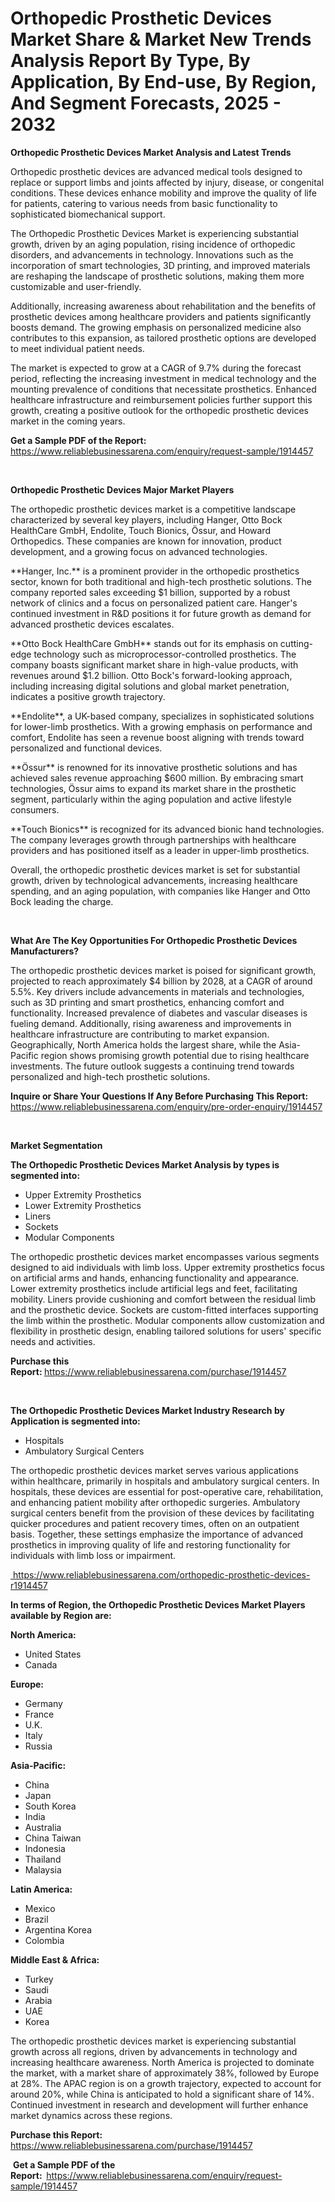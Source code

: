<p><h1>Orthopedic Prosthetic Devices Market Share & Market New Trends Analysis Report By Type, By Application, By End-use, By Region, And Segment Forecasts, 2025 - 2032</h1></p><p><strong>Orthopedic Prosthetic Devices Market Analysis and Latest Trends</strong></p>
<p><p>Orthopedic prosthetic devices are advanced medical tools designed to replace or support limbs and joints affected by injury, disease, or congenital conditions. These devices enhance mobility and improve the quality of life for patients, catering to various needs from basic functionality to sophisticated biomechanical support.</p><p>The Orthopedic Prosthetic Devices Market is experiencing substantial growth, driven by an aging population, rising incidence of orthopedic disorders, and advancements in technology. Innovations such as the incorporation of smart technologies, 3D printing, and improved materials are reshaping the landscape of prosthetic solutions, making them more customizable and user-friendly. </p><p>Additionally, increasing awareness about rehabilitation and the benefits of prosthetic devices among healthcare providers and patients significantly boosts demand. The growing emphasis on personalized medicine also contributes to this expansion, as tailored prosthetic options are developed to meet individual patient needs.</p><p>The market is expected to grow at a CAGR of 9.7% during the forecast period, reflecting the increasing investment in medical technology and the mounting prevalence of conditions that necessitate prosthetics. Enhanced healthcare infrastructure and reimbursement policies further support this growth, creating a positive outlook for the orthopedic prosthetic devices market in the coming years.</p></p>
<p><strong>Get a Sample PDF of the Report:&nbsp;</strong> <a href="https://www.reliablebusinessarena.com/enquiry/request-sample/1914457?utm_campaign=2177&utm_medium=2&utm_source=Github&utm_content=ia&utm_term=13042025&utm_id=orthopedic-prosthetic-devices">https://www.reliablebusinessarena.com/enquiry/request-sample/1914457</a></p>
<p>&nbsp;</p>
<p><strong>Orthopedic Prosthetic Devices Major Market Players</strong></p>
<p><p>The orthopedic prosthetic devices market is a competitive landscape characterized by several key players, including Hanger, Otto Bock HealthCare GmbH, Endolite, Touch Bionics, Össur, and Howard Orthopedics. These companies are known for innovation, product development, and a growing focus on advanced technologies.</p><p>**Hanger, Inc.** is a prominent provider in the orthopedic prosthetics sector, known for both traditional and high-tech prosthetic solutions. The company reported sales exceeding $1 billion, supported by a robust network of clinics and a focus on personalized patient care. Hanger's continued investment in R&D positions it for future growth as demand for advanced prosthetic devices escalates.</p><p>**Otto Bock HealthCare GmbH** stands out for its emphasis on cutting-edge technology such as microprocessor-controlled prosthetics. The company boasts significant market share in high-value products, with revenues around $1.2 billion. Otto Bock's forward-looking approach, including increasing digital solutions and global market penetration, indicates a positive growth trajectory.</p><p>**Endolite**, a UK-based company, specializes in sophisticated solutions for lower-limb prosthetics. With a growing emphasis on performance and comfort, Endolite has seen a revenue boost aligning with trends toward personalized and functional devices.</p><p>**Össur** is renowned for its innovative prosthetic solutions and has achieved sales revenue approaching $600 million. By embracing smart technologies, Össur aims to expand its market share in the prosthetic segment, particularly within the aging population and active lifestyle consumers.</p><p>**Touch Bionics** is recognized for its advanced bionic hand technologies. The company leverages growth through partnerships with healthcare providers and has positioned itself as a leader in upper-limb prosthetics.</p><p>Overall, the orthopedic prosthetic devices market is set for substantial growth, driven by technological advancements, increasing healthcare spending, and an aging population, with companies like Hanger and Otto Bock leading the charge.</p></p>
<p>&nbsp;</p>
<p><strong>What Are The Key Opportunities For Orthopedic Prosthetic Devices Manufacturers?</strong></p>
<p><p>The orthopedic prosthetic devices market is poised for significant growth, projected to reach approximately $4 billion by 2028, at a CAGR of around 5.5%. Key drivers include advancements in materials and technologies, such as 3D printing and smart prosthetics, enhancing comfort and functionality. Increased prevalence of diabetes and vascular diseases is fueling demand. Additionally, rising awareness and improvements in healthcare infrastructure are contributing to market expansion. Geographically, North America holds the largest share, while the Asia-Pacific region shows promising growth potential due to rising healthcare investments. The future outlook suggests a continuing trend towards personalized and high-tech prosthetic solutions.</p></p>
<p><strong>Inquire or Share Your Questions If Any Before Purchasing This Report:</strong> <a href="https://www.reliablebusinessarena.com/enquiry/pre-order-enquiry/1914457?utm_campaign=2177&utm_medium=2&utm_source=Github&utm_content=ia&utm_term=13042025&utm_id=orthopedic-prosthetic-devices">https://www.reliablebusinessarena.com/enquiry/pre-order-enquiry/1914457</a></p>
<p>&nbsp;</p>
<p><strong>Market Segmentation</strong></p>
<p><strong>The Orthopedic Prosthetic Devices Market Analysis by types is segmented into:</strong></p>
<p><ul><li>Upper Extremity Prosthetics</li><li>Lower Extremity Prosthetics</li><li>Liners</li><li>Sockets</li><li>Modular Components</li></ul></p>
<p><p>The orthopedic prosthetic devices market encompasses various segments designed to aid individuals with limb loss. Upper extremity prosthetics focus on artificial arms and hands, enhancing functionality and appearance. Lower extremity prosthetics include artificial legs and feet, facilitating mobility. Liners provide cushioning and comfort between the residual limb and the prosthetic device. Sockets are custom-fitted interfaces supporting the limb within the prosthetic. Modular components allow customization and flexibility in prosthetic design, enabling tailored solutions for users' specific needs and activities.</p></p>
<p><strong>Purchase this Report:&nbsp;</strong><a href="https://www.reliablebusinessarena.com/purchase/1914457?utm_campaign=2177&utm_medium=2&utm_source=Github&utm_content=ia&utm_term=13042025&utm_id=orthopedic-prosthetic-devices">https://www.reliablebusinessarena.com/purchase/1914457</a></p>
<p>&nbsp;</p>
<p><strong>The Orthopedic Prosthetic Devices Market Industry Research by Application is segmented into:</strong></p>
<p><ul><li>Hospitals</li><li>Ambulatory Surgical Centers</li></ul></p>
<p><p>The orthopedic prosthetic devices market serves various applications within healthcare, primarily in hospitals and ambulatory surgical centers. In hospitals, these devices are essential for post-operative care, rehabilitation, and enhancing patient mobility after orthopedic surgeries. Ambulatory surgical centers benefit from the provision of these devices by facilitating quicker procedures and patient recovery times, often on an outpatient basis. Together, these settings emphasize the importance of advanced prosthetics in improving quality of life and restoring functionality for individuals with limb loss or impairment.</p></p>
<p><a href="https://www.reliablebusinessarena.com/orthopedic-prosthetic-devices-r1914457?utm_campaign=2177&utm_medium=2&utm_source=Github&utm_content=ia&utm_term=13042025&utm_id=orthopedic-prosthetic-devices">&nbsp;https://www.reliablebusinessarena.com/orthopedic-prosthetic-devices-r1914457</a></p>
<p><strong>In terms of Region, the Orthopedic Prosthetic Devices Market Players available by Region are:</strong></p>
<p>
    <p> <strong> North America: </strong>
        <ul>
            <li>United States</li>
            <li>Canada</li>
        </ul>
        </p> 
    <p> <strong> Europe: </strong>
        <ul>
            <li>Germany</li>
            <li>France</li>
            <li>U.K.</li>
            <li>Italy</li>
            <li>Russia</li>
        </ul>
        </p> 
    <p> <strong> Asia-Pacific: </strong>
        <ul>
            <li>China</li>
            <li>Japan</li>
            <li>South Korea</li>
            <li>India</li>
            <li>Australia</li>
            <li>China Taiwan</li>
            <li>Indonesia</li>
            <li>Thailand</li>
            <li>Malaysia</li>
        </ul>
        </p> 
    <p> <strong> Latin America: </strong>
        <ul>
            <li>Mexico</li>
            <li>Brazil</li>
            <li>Argentina Korea</li>
            <li>Colombia</li>
        </ul>
        </p> 
    <p> <strong> Middle East & Africa: </strong>
        <ul>
            <li>Turkey</li>
            <li>Saudi</li>
            <li>Arabia</li>
            <li>UAE</li>
            <li>Korea</li>
        </ul>
    </p>
    </p>
<p><p>The orthopedic prosthetic devices market is experiencing substantial growth across all regions, driven by advancements in technology and increasing healthcare awareness. North America is projected to dominate the market, with a market share of approximately 38%, followed by Europe at 28%. The APAC region is on a growth trajectory, expected to account for around 20%, while China is anticipated to hold a significant share of 14%. Continued investment in research and development will further enhance market dynamics across these regions.</p></p>
<p><strong>Purchase this Report: </strong><a href="https://www.reliablebusinessarena.com/purchase/1914457?utm_campaign=2177&utm_medium=2&utm_source=Github&utm_content=ia&utm_term=13042025&utm_id=orthopedic-prosthetic-devices">https://www.reliablebusinessarena.com/purchase/1914457</a></p>
<p>&nbsp;<strong>Get a Sample PDF of the Report:&nbsp;&nbsp;</strong><a href="https://www.reliablebusinessarena.com/enquiry/request-sample/1914457?utm_campaign=2177&utm_medium=2&utm_source=Github&utm_content=ia&utm_term=13042025&utm_id=orthopedic-prosthetic-devices">https://www.reliablebusinessarena.com/enquiry/request-sample/1914457</a></p>
<p><strong></strong></p>
<p><p></p><p></p><p></p></p>